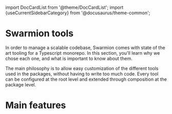 import DocCardList from '@theme/DocCardList';
import {useCurrentSidebarCategory} from '@docusaurus/theme-common';

# Swarmion tools

In order to manage a scalable codebase, Swarmion comes with state of the art tooling for a Typescript monorepo. In this section, you'll learn why we chose each one, and what is important to know about them.

The main philosophy is to allow easy customization of the different tools used in the packages, without having to write too much code. Every tool can be configured at the root level and extended through composition at the package level.

# Main features

<DocCardList items={useCurrentSidebarCategory().items}/>
